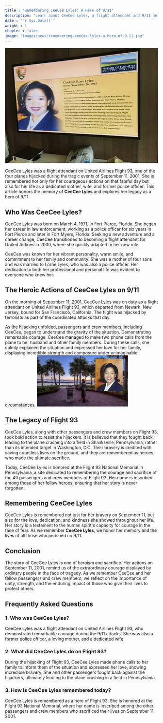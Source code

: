 ```yaml
---
title : "Remembering CeeCee Lyles: A Hero of 9/11"
description: "Learn about CeeCee Lyles, a flight attendant and 9/11 hero, who showed extraordinary courage on United Flight 93. Honor her legacy and bravery."
date : "`r Sys.Date()`"
weight : 1
chapter : false
image: "images/news/remembering-ceeCee-lyles-a-hero-of-9.11.jpg"
---
```

![Remembering CeeCee Lyles: A Hero of 9/11](/images/news/remembering-ceeCee-lyles-a-hero-of-9.11.jpg)

CeeCee Lyles was a flight attendant on United Airlines Flight 93, one of the four planes hijacked during the tragic events of September 11, 2001. She is remembered not only for her courageous actions on that fateful day but also for her life as a dedicated mother, wife, and former police officer. This article honors the memory of **CeeCee Lyles** and explores her legacy as a hero of 9/11.

## Who Was CeeCee Lyles?

CeeCee Lyles was born on March 4, 1971, in Fort Pierce, Florida. She began her career in law enforcement, working as a police officer for six years in Fort Pierce and later in Fort Myers, Florida. Seeking a new adventure and a career change, CeeCee transitioned to becoming a flight attendant for United Airlines in 2000, where she quickly adapted to her new role.

CeeCee was known for her vibrant personality, warm smile, and commitment to her family and community. She was a mother of four sons and was married to Lorne Lyles, who was also a police officer. Her dedication to both her professional and personal life was evident to everyone who knew her.

## The Heroic Actions of CeeCee Lyles on 9/11

On the morning of September 11, 2001, CeeCee Lyles was on duty as a flight attendant on United Airlines Flight 93, which departed from Newark, New Jersey, bound for San Francisco, California. The flight was hijacked by terrorists as part of the coordinated attacks that day.

As the hijacking unfolded, passengers and crew members, including CeeCee, began to understand the gravity of the situation. Demonstrating remarkable courage, CeeCee managed to make two phone calls from the plane to her husband and other family members. During these calls, she calmly explained the situation and expressed her love for her family, displaying incredible strength and composure under unimaginable circumstances.
![Remembering CeeCee Lyles: A Hero of 9/11](/images/news/ceeCee-lyles-a-hero-of-9.11.jpg)

## The Legacy of Flight 93

CeeCee Lyles, along with other passengers and crew members on Flight 93, took bold action to resist the hijackers. It is believed that they fought back, leading to the plane crashing into a field in Shanksville, Pennsylvania, rather than its intended target in Washington, D.C. Their bravery is credited with saving countless lives on the ground, and they are remembered as heroes who made the ultimate sacrifice.

Today, CeeCee Lyles is honored at the Flight 93 National Memorial in Pennsylvania, a site dedicated to remembering the courage and sacrifice of the 40 passengers and crew members of Flight 93. Her name is inscribed among those of her fellow heroes, ensuring that her story is never forgotten.

## Remembering CeeCee Lyles

CeeCee Lyles is remembered not just for her bravery on September 11, but also for the love, dedication, and kindness she showed throughout her life. Her story is a testament to the human spirit's capacity for courage in the face of fear. As we remember **CeeCee Lyles**, we honor her memory and the lives of all those who perished on 9/11.

## Conclusion

The story of CeeCee Lyles is one of heroism and sacrifice. Her actions on September 11, 2001, remind us of the extraordinary courage displayed by ordinary people in the face of tragedy. As we remember CeeCee and her fellow passengers and crew members, we reflect on the importance of unity, strength, and the enduring impact of those who give their lives to protect others.

## Frequently Asked Questions

### 1. **Who was CeeCee Lyles?**
CeeCee Lyles was a flight attendant on United Airlines Flight 93, who demonstrated remarkable courage during the 9/11 attacks. She was also a former police officer, a loving mother, and a dedicated wife.

### 2. **What did CeeCee Lyles do on Flight 93?**
During the hijacking of Flight 93, CeeCee Lyles made phone calls to her family to inform them of the situation and expressed her love, showing incredible bravery. She and other passengers fought back against the hijackers, ultimately leading to the plane crashing in a field in Pennsylvania.

### 3. **How is CeeCee Lyles remembered today?**
CeeCee Lyles is remembered as a hero of Flight 93. She is honored at the Flight 93 National Memorial, where her name is inscribed among the other passengers and crew members who sacrificed their lives on September 11, 2001.
